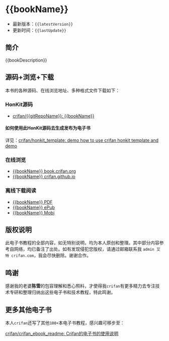 # {{bookName}}

* 最新版本：`{{latestVersion}}`
* 更新时间：`{{lastUpdate}}`

## 简介

{{bookDescription}}

## 源码+浏览+下载

本书的各种源码、在线浏览地址、多种格式文件下载如下：

### HonKit源码

* [crifan/{{gitRepoName}}: {{bookName}}](https://gitee.com/crifan/{{gitRepoName}})

#### 如何使用此HonKit源码去生成发布为电子书

详见：[crifan/honkit_template: demo how to use crifan honkit template and demo](https://github.com/crifan/honkit_template)

### 在线浏览

* [{{bookName}} book.crifan.org](https://book.crifan.org/books/{{gitRepoName}}/website)
* [{{bookName}} crifan.github.io](https://crifan.github.io/{{gitRepoName}}/website)

### 离线下载阅读

* [{{bookName}} PDF](https://book.crifan.org/books/{{gitRepoName}}/pdf/{{gitRepoName}}.pdf)
* [{{bookName}} ePub](https://book.crifan.org/books/{{gitRepoName}}/epub/{{gitRepoName}}.epub)
* [{{bookName}} Mobi](https://book.crifan.org/books/{{gitRepoName}}/mobi/{{gitRepoName}}.mobi)

## 版权说明

此电子书教程的全部内容，如无特别说明，均为本人原创和整理。其中部分内容参考自网络，均已备注了出处。如有发现侵犯您版权，请通过邮箱联系我 `admin 艾特 crifan.com`，我会尽快删除。谢谢合作。

## 鸣谢

感谢我的老婆**陈雪**的包容理解和悉心照料，才使得我`crifan`有更多精力去专注技术专研和整理归纳出这些电子书和技术教程，特此鸣谢。

## 更多其他电子书

本人`crifan`还写了其他`100+`本电子书教程，感兴趣可移步至：

[crifan/crifan_ebook_readme: Crifan的电子书的使用说明](https://github.com/crifan/crifan_ebook_readme)
